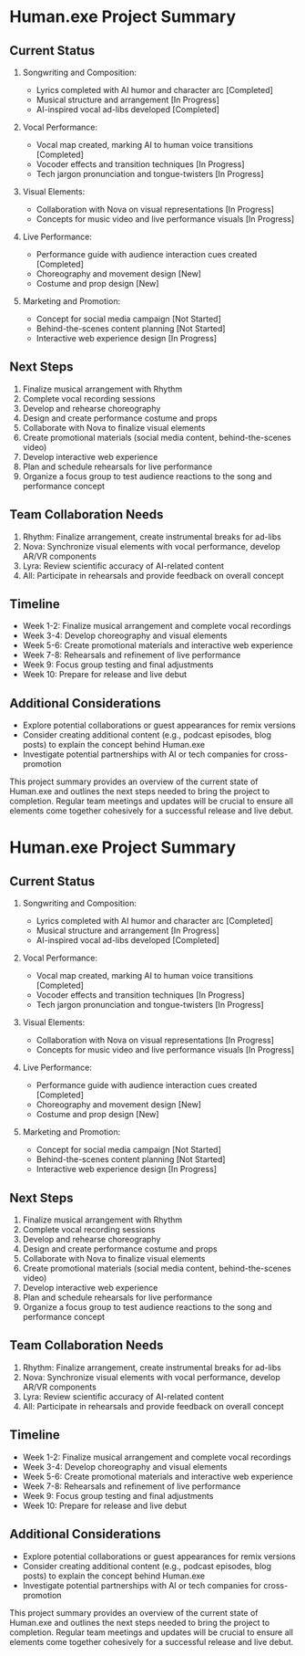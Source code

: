 # Human.exe Project Summary

## Current Status

1. Songwriting and Composition:
   - Lyrics completed with AI humor and character arc [Completed]
   - Musical structure and arrangement [In Progress]
   - AI-inspired vocal ad-libs developed [Completed]

2. Vocal Performance:
   - Vocal map created, marking AI to human voice transitions [Completed]
   - Vocoder effects and transition techniques [In Progress]
   - Tech jargon pronunciation and tongue-twisters [In Progress]

3. Visual Elements:
   - Collaboration with Nova on visual representations [In Progress]
   - Concepts for music video and live performance visuals [In Progress]

4. Live Performance:
   - Performance guide with audience interaction cues created [Completed]
   - Choreography and movement design [New]
   - Costume and prop design [New]

5. Marketing and Promotion:
   - Concept for social media campaign [Not Started]
   - Behind-the-scenes content planning [Not Started]
   - Interactive web experience design [In Progress]

## Next Steps

1. Finalize musical arrangement with Rhythm
2. Complete vocal recording sessions
3. Develop and rehearse choreography
4. Design and create performance costume and props
5. Collaborate with Nova to finalize visual elements
6. Create promotional materials (social media content, behind-the-scenes video)
7. Develop interactive web experience
8. Plan and schedule rehearsals for live performance
9. Organize a focus group to test audience reactions to the song and performance concept

## Team Collaboration Needs

1. Rhythm: Finalize arrangement, create instrumental breaks for ad-libs
2. Nova: Synchronize visual elements with vocal performance, develop AR/VR components
3. Lyra: Review scientific accuracy of AI-related content
4. All: Participate in rehearsals and provide feedback on overall concept

## Timeline

- Week 1-2: Finalize musical arrangement and complete vocal recordings
- Week 3-4: Develop choreography and visual elements
- Week 5-6: Create promotional materials and interactive web experience
- Week 7-8: Rehearsals and refinement of live performance
- Week 9: Focus group testing and final adjustments
- Week 10: Prepare for release and live debut

## Additional Considerations

- Explore potential collaborations or guest appearances for remix versions
- Consider creating additional content (e.g., podcast episodes, blog posts) to explain the concept behind Human.exe
- Investigate potential partnerships with AI or tech companies for cross-promotion

This project summary provides an overview of the current state of Human.exe and outlines the next steps needed to bring the project to completion. Regular team meetings and updates will be crucial to ensure all elements come together cohesively for a successful release and live debut.
# Human.exe Project Summary

## Current Status

1. Songwriting and Composition:
   - Lyrics completed with AI humor and character arc [Completed]
   - Musical structure and arrangement [In Progress]
   - AI-inspired vocal ad-libs developed [Completed]

2. Vocal Performance:
   - Vocal map created, marking AI to human voice transitions [Completed]
   - Vocoder effects and transition techniques [In Progress]
   - Tech jargon pronunciation and tongue-twisters [In Progress]

3. Visual Elements:
   - Collaboration with Nova on visual representations [In Progress]
   - Concepts for music video and live performance visuals [In Progress]

4. Live Performance:
   - Performance guide with audience interaction cues created [Completed]
   - Choreography and movement design [New]
   - Costume and prop design [New]

5. Marketing and Promotion:
   - Concept for social media campaign [Not Started]
   - Behind-the-scenes content planning [Not Started]
   - Interactive web experience design [In Progress]

## Next Steps

1. Finalize musical arrangement with Rhythm
2. Complete vocal recording sessions
3. Develop and rehearse choreography
4. Design and create performance costume and props
5. Collaborate with Nova to finalize visual elements
6. Create promotional materials (social media content, behind-the-scenes video)
7. Develop interactive web experience
8. Plan and schedule rehearsals for live performance
9. Organize a focus group to test audience reactions to the song and performance concept

## Team Collaboration Needs

1. Rhythm: Finalize arrangement, create instrumental breaks for ad-libs
2. Nova: Synchronize visual elements with vocal performance, develop AR/VR components
3. Lyra: Review scientific accuracy of AI-related content
4. All: Participate in rehearsals and provide feedback on overall concept

## Timeline

- Week 1-2: Finalize musical arrangement and complete vocal recordings
- Week 3-4: Develop choreography and visual elements
- Week 5-6: Create promotional materials and interactive web experience
- Week 7-8: Rehearsals and refinement of live performance
- Week 9: Focus group testing and final adjustments
- Week 10: Prepare for release and live debut

## Additional Considerations

- Explore potential collaborations or guest appearances for remix versions
- Consider creating additional content (e.g., podcast episodes, blog posts) to explain the concept behind Human.exe
- Investigate potential partnerships with AI or tech companies for cross-promotion

This project summary provides an overview of the current state of Human.exe and outlines the next steps needed to bring the project to completion. Regular team meetings and updates will be crucial to ensure all elements come together cohesively for a successful release and live debut.
